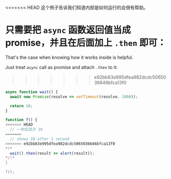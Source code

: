 
<<<<<<< HEAD
这个例子告诉我们知道内部是如何运行的会很有帮助。

只需要把 `async` 函数返回值当成 promise，并且在后面加上 `.then` 即可：
=======
That's the case when knowing how it works inside is helpful.

Just treat `async` call as promise and attach `.then` to it:
>>>>>>> e92bb83e995dfea982dcdc5065036646bfca13f0
```js run
async function wait() {
  await new Promise(resolve => setTimeout(resolve, 1000));

  return 10;
}

function f() {
<<<<<<< HEAD
  // 一秒后显示 10
=======
  // shows 10 after 1 second
>>>>>>> e92bb83e995dfea982dcdc5065036646bfca13f0
*!*
  wait().then(result => alert(result));
*/!*
}

f();
```
